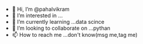 - 👋 Hi, I’m @pahalvikram
- 👀 I’m interested in ...
- 🌱 I’m currently learning ...data scince
- 💞️ I’m looking to collaborate on ...pythan
- 📫 How to reach me ...don't know(msg me,tag me)

<!---
pahalvikram/pahalvikram is a ✨ special ✨ repository because its `README.md` (this file) appears on your GitHub profile.
You can click the Preview link to take a look at your changes.
--->
